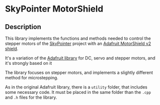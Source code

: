 # SkyPointer MotorShield
## Description
This library implements the functions and methods needed to control the stepper motors of the [SkyPointer](https://github.com/juanmb/skypointer) project with an [Adafruit MotorShield v2 shield](https://www.adafruit.com/products/1438).

It's a variation of the [Adafruit library](https://github.com/adafruit/Adafruit_Motor_Shield_V2_Library) for DC, servo and stepper motors, and it's strongly based on it

The library focuses on stepper motors, and implements a slightly different method for microstepping.

As in the original Adafruit library, there is a `utility` folder, that includes some necessary code. It must be placed in the same folder than the `.cpp` and `.h` files for the library.
